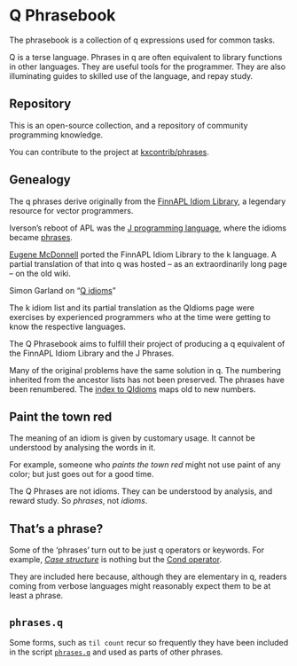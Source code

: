 # Q Phrasebook



The phrasebook is a collection of q expressions used for common tasks. 

Q is a terse language. 
Phrases in q are often equivalent to library functions in other languages. 
They are useful tools for the programmer.
They are also illuminating guides to skilled use of the language, and repay study.


## Repository

This is an open-source collection, and a repository of community programming knowledge. 

You can contribute to the project at
<i class="fab fa-github"></i>
[kxcontrib/phrases](htpps://github.com/kxcontrib/phrases/).


## Genealogy

The q phrases derive originally from the [FinnAPL Idiom Library](https://aplwiki.com/FinnAplIdiomLibrary), a legendary resource for vector programmers. 

Iverson’s reboot of APL was the [J programming language](https://jsoftware.com/), where the idioms became [phrases](https://code.jsoftware.com/wiki/Phrases).

[Eugene McDonnell](https://en.wikipedia.org/wiki/Eugene_McDonnell) 
ported the FinnAPL Idiom Library to the k language. A partial translation of that into q was hosted – as an extraordinarily long page – on the old wiki.

<i class="far fa-hand-point-right"></i>
Simon Garland on  “[Q idioms](https://kx.com/blog/q-idioms/)” 

The k idiom list and its partial translation as the QIdioms page were exercises by experienced programmers who at the time were getting to know the respective languages. 

The Q Phrasebook aims to fulfill their project of producing a q equivalent of the FinnAPL Idiom Library and the J Phrases. 

Many of the original problems have the same solution in q. 
The numbering inherited from the ancestor lists has not been preserved. 
The phrases have been renumbered. 
The [index to QIdioms](index2.md) maps old to new numbers. 


## Paint the town red

The meaning of an idiom is given by customary usage. It cannot be understood by analysing the words in it. 

For example, someone who _paints the town red_ might not use paint of any color; but just goes out for a good time.  

The Q Phrases are not idioms. They can be understood by analysis, and reward study. So _phrases_, not _idioms_.


## That’s a phrase?

Some of the ‘phrases’ turn out to be just q operators or keywords. 
For example, [_Case structure_](exec.md#case-structure) is nothing but the [Cond operator](https://code.kx.com/v2/ref/cond "Reference"). 

They are included here because, although they are elementary in q, readers coming from verbose languages might reasonably expect them to be at least a phrase. 


## <i class="fas fa-download"></i> `phrases.q`

Some forms, such as `til count` recur so frequently they have been included in the script [`phrases.q`](phrases.md) and used as parts of other phrases. 